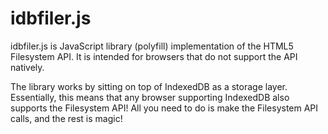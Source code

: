 idbfiler.js
=======

idbfiler.js is JavaScript library (polyfill) implementation of the HTML5 Filesystem API.
It is intended for browsers that do not support the API natively.

The library works by sitting on top of IndexedDB as a storage layer. Essentially,
this means that any browser supporting IndexedDB also supports the Filesystem API!
All you need to do is make the Filesystem API calls, and the rest is magic!

